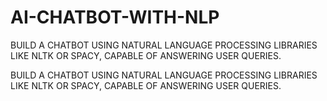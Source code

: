 # AI-CHATBOT-WITH-NLP

BUILD A CHATBOT USING NATURAL
LANGUAGE PROCESSING LIBRARIES LIKE
NLTK OR SPACY, CAPABLE OF ANSWERING
USER QUERIES.

BUILD A CHATBOT USING NATURAL
LANGUAGE PROCESSING LIBRARIES LIKE
NLTK OR SPACY, CAPABLE OF ANSWERING
USER QUERIES.
